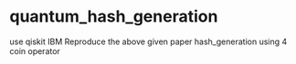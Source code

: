 # quantum_hash_generation
use qiskit IBM 
Reproduce the above given paper hash_generation using 4 coin operator 
